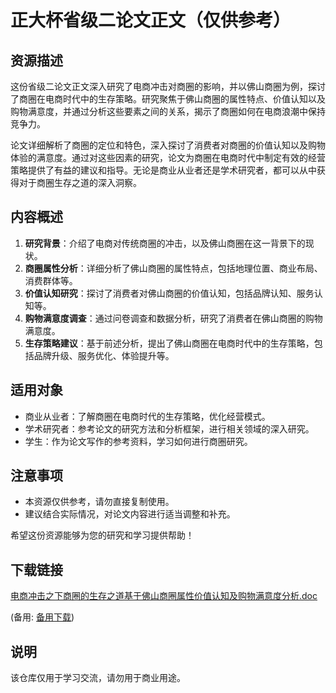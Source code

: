 # 正大杯省级二论文正文（仅供参考）

## 资源描述

这份省级二论文正文深入研究了电商冲击对商圈的影响，并以佛山商圈为例，探讨了商圈在电商时代中的生存策略。研究聚焦于佛山商圈的属性特点、价值认知以及购物满意度，并通过分析这些要素之间的关系，揭示了商圈如何在电商浪潮中保持竞争力。

论文详细解析了商圈的定位和特色，深入探讨了消费者对商圈的价值认知以及购物体验的满意度。通过对这些因素的研究，论文为商圈在电商时代中制定有效的经营策略提供了有益的建议和指导。无论是商业从业者还是学术研究者，都可以从中获得对于商圈生存之道的深入洞察。

## 内容概述

1. **研究背景**：介绍了电商对传统商圈的冲击，以及佛山商圈在这一背景下的现状。
2. **商圈属性分析**：详细分析了佛山商圈的属性特点，包括地理位置、商业布局、消费群体等。
3. **价值认知研究**：探讨了消费者对佛山商圈的价值认知，包括品牌认知、服务认知等。
4. **购物满意度调查**：通过问卷调查和数据分析，研究了消费者在佛山商圈的购物满意度。
5. **生存策略建议**：基于前述分析，提出了佛山商圈在电商时代中的生存策略，包括品牌升级、服务优化、体验提升等。

## 适用对象

- 商业从业者：了解商圈在电商时代的生存策略，优化经营模式。
- 学术研究者：参考论文的研究方法和分析框架，进行相关领域的深入研究。
- 学生：作为论文写作的参考资料，学习如何进行商圈研究。

## 注意事项

- 本资源仅供参考，请勿直接复制使用。
- 建议结合实际情况，对论文内容进行适当调整和补充。

希望这份资源能够为您的研究和学习提供帮助！

## 下载链接
[电商冲击之下商圈的生存之道基于佛山商圈属性价值认知及购物满意度分析.doc](https://pan.quark.cn/s/0a5b24bf6fdc) 

(备用: [备用下载](https://pan.baidu.com/s/19gR6RMgBJHWvdoXx621rYA?pwd=1234))

## 说明

该仓库仅用于学习交流，请勿用于商业用途。
